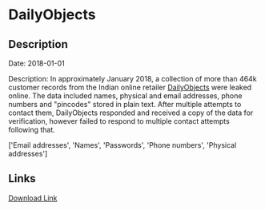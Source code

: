 # DailyObjects

## Description

Date: 2018-01-01

Description:
In approximately January 2018, a collection of more than 464k customer records from the Indian online retailer <a href="https://www.dailyobjects.com/" target="_blank" rel="noopener">DailyObjects</a> were leaked online. The data included names, physical and email addresses, phone numbers and &quot;pincodes&quot; stored in plain text. After multiple attempts to contact them, DailyObjects responded and received a copy of the data for verification, however failed to respond to multiple contact attempts following that.


['Email addresses', 'Names', 'Passwords', 'Phone numbers', 'Physical addresses']

## Links

[Download Link](https://link-to.net/1229997/689.1474066883013/dynamic/?r=aHR0cHM6Ly93d3cubWVkaWFmaXJlLmNvbS92aWV3L0gyNmxCZ2ZSYmVLSGVwMy9kYWlseW9iamVjdHMuY29tL2ZpbGU=)